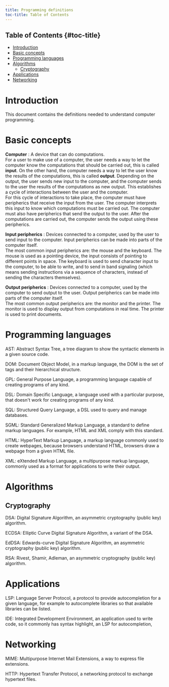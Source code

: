 ```yaml
---
title: Programming definitions
toc-title: Table of Contents
---
```


## Table of Contents {#toc-title}

-   [Introduction](#introduction)
-   [Basic concepts](#basic-concepts)
-   [Programming languages](#programming-languages)
-   [Algorithms](#algorithms)
    -   [Cryptography](#cryptography)
-   [Applications](#applications)
-   [Networking](#networking)

# Introduction

This document contains the definitions needed to understand computer programming.

# Basic concepts

**Computer**
  : A device that can do computations.
  \
  For a user to make use of a computer, the user needs a way to let the computer know the computations that should be carried out, this is called **input**. On the other hand, the computer needs a way to let the user know the results of the computations, this is called **output**. Depending on the output, the user sends new input to the computer, and the computer sends to the user the results of the computations as new output. This establishes a cycle of interactions between the user and the computer.
  \
  For this cycle of interactions to take place, the computer must have peripherics that receive the input from the user. The computer interprets this input to know which computations must be carried out. The computer must also have peripherics that send the output to the user. After the computations are carried out, the computer sends the output using these peripherics.

**Input peripherics**
  : Devices connected to a computer, used by the user to send input to the computer. Input peripherics can be made into parts of the computer itself.
  \
  The most common input peripherics are: the mouse and the keyboard. The mouse is used as a pointing device, the input consists of pointing to different points in space. The keyboard is used to send character input to the computer, to be able to write, and to send in band signaling (which means sending instructions via a sequence of characters, instead of sending the characters themselves).

**Output peripherics**
  : Devices connected to a computer, used by the computer to send output to the user. Output peripherics can be made into parts of the computer itself.
  \
  The most common output peripherics are: the monitor and the printer. The monitor is used to display output from computations in real time. The printer is used to print documents.

# Programming languages

AST: Abstract Syntax Tree, a tree diagram to show the syntactic elements in a given source code.

DOM: Document Object Model, in a markup language, the DOM is the set of tags and their hierarchical structure.

GPL: General Purpose Language, a programming language capable of creating programs of any kind.

DSL: Domain Specific Language, a language used with a particular purpose, that doesn't work for creating programs of any kind.

SQL: Structured Query Language, a DSL used to query and manage databases.

SGML: Standard Generalized Markup Language, a standard to define markup languages. For example, HTML and XML comply with this standard.

HTML: HyperText Markup Language, a markup language commonly used to create webpages, because browsers understand HTML, browsers draw a webpage from a given HTML file.

XML: eXtended Markup Language, a multipurpose markup language, commonly used as a format for applications to write their output.

# Algorithms

## Cryptography

DSA: Digital Signature Algorithm, an asymmetric cryptography (public key) algorithm.

ECDSA: Elliptic Curve Digital Signature Algorithm, a variant of the DSA.

EdDSA: Edwards-curve Digital Signature Algorithm, an asymmetric cryptography (public key) algorithm.

RSA: Rivest, Shamir, Adleman, an asymmetric cryptography (public key) algorithm.

# Applications

LSP: Language Server Protocol, a protocol to provide autocompletion for a given language, for example to autocomplete libraries so that available libraries can be listed.

IDE: Integrated Development Environment, an application used to write code, so it commonly has syntax highlight, an LSP for autocompletion,

# Networking

MIME: Multipurpose Internet Mail Extensions, a way to express file extensions.

HTTP: Hypertext Transfer Protocol, a networking protocol to exchange hypertext files.
